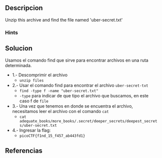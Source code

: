 
## Descripcion

Unzip this archive and find the file named 'uber-secret.txt'
### Hints

## Solucion

Usamos el comando find que sirve para encontrar archivos en una ruta determinada. 
- 1.- Descomprimir el archivo
	- `unzip files`
- 2.- Usar el comando find para encontrar el archivo `uber-secret-txt`
	- `find -type f -name "uber-secret.txt"`
	- `-type` para indicar de que tipo el archivo que buscamos, en este caso f de `file` 
- 3.- Una vez que tenemos en donde se encuentra el archivo, necesitamos leer el archivo con el comando `cat`
	- `cat adequate_books/more_books/.secret/deeper_secrets/deepest_secrets/uber-secret.txt `
- 4.- Ingresar la flag:
	- `picoCTF{f1nd_15_f457_ab443fd1}`   

## Referencias
